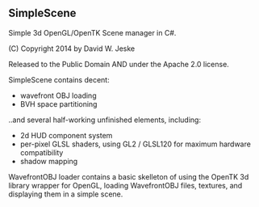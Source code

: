SimpleScene
-----------

Simple 3d OpenGL/OpenTK Scene manager in C#. 

(C) Copyright 2014 by David W. Jeske

Released to the Public Domain AND under the Apache 2.0 license.

SimpleScene contains decent:

- wavefront OBJ loading
- BVH space partitioning

..and several half-working unfinished elements, including:

- 2d HUD component system
- per-pixel GLSL shaders, using GL2 / GLSL120 for maximum hardware compatibility
- shadow mapping
 
WavefrontOBJ loader contains a basic skelleton of using the OpenTK 3d library wrapper for OpenGL, 
loading WavefrontOBJ files, textures, and displaying them in a simple scene. 

